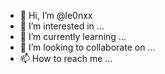 - 👋 Hi, I’m @le0nxx
- 👀 I’m interested in ...
- 🌱 I’m currently learning ...
- 💞️ I’m looking to collaborate on ...
- 📫 How to reach me ...

<!---
le0nxx/le0nxx is a ✨ special ✨ repository because its `README.md` (this file) appears on your GitHub profile.
You can click the Preview link to take a look at your changes.
--->
